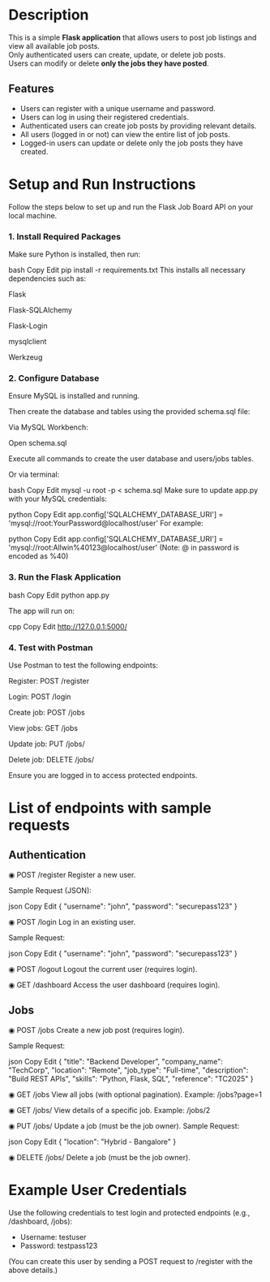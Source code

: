 #  Description

This is a simple **Flask application** that allows users to post job listings and view all available job posts.  
Only authenticated users can create, update, or delete job posts.  
Users can modify or delete **only the jobs they have posted**.
## Features

- Users can register with a unique username and password.
- Users can log in using their registered credentials.
- Authenticated users can create job posts by providing relevant details.
- All users (logged in or not) can view the entire list of job posts.
- Logged-in users can update or delete only the job posts they have created.


#  Setup and Run Instructions

Follow the steps below to set up and run the Flask Job Board API on your local machine.



### 1. Install Required Packages
Make sure Python is installed, then run:

bash
Copy
Edit
pip install -r requirements.txt
This installs all necessary dependencies such as:

Flask

Flask-SQLAlchemy

Flask-Login

mysqlclient

Werkzeug

### 2. Configure Database
Ensure MySQL is installed and running.

Then create the database and tables using the provided schema.sql file:

Via MySQL Workbench:

Open schema.sql

Execute all commands to create the user database and users/jobs tables.

Or via terminal:

bash
Copy
Edit
mysql -u root -p < schema.sql
Make sure to update app.py with your MySQL credentials:

python
Copy
Edit
app.config['SQLALCHEMY_DATABASE_URI'] = 'mysql://root:YourPassword@localhost/user'
For example:

python
Copy
Edit
app.config['SQLALCHEMY_DATABASE_URI'] = 'mysql://root:Allwin%40123@localhost/user'
(Note: @ in password is encoded as %40)

### 3. Run the Flask Application
bash
Copy
Edit
python app.py

The app will run on:

cpp
Copy
Edit
http://127.0.0.1:5000/

### 4. Test with Postman
Use Postman to test the following endpoints:

Register: POST /register

Login: POST /login

Create job: POST /jobs

View jobs: GET /jobs

Update job: PUT /jobs/<id>

Delete job: DELETE /jobs/<id>

Ensure you are logged in to access protected endpoints.

# List of endpoints with sample requests
## Authentication
◉ POST /register
Register a new user.

Sample Request (JSON):

json
Copy
Edit
{
  "username": "john",
  "password": "securepass123"
}

◉ POST /login
Log in an existing user.

Sample Request:

json
Copy
Edit
{
  "username": "john",
  "password": "securepass123"
}

◉ POST /logout
Logout the current user (requires login).

◉ GET /dashboard
Access the user dashboard (requires login).

## Jobs

◉ POST /jobs
Create a new job post (requires login).

Sample Request:

json
Copy
Edit
{
  "title": "Backend Developer",
  "company_name": "TechCorp",
  "location": "Remote",
  "job_type": "Full-time",
  "description": "Build REST APIs",
  "skills": "Python, Flask, SQL",
  "reference": "TC2025"
}

◉ GET /jobs
View all jobs (with optional pagination).
Example: /jobs?page=1

◉ GET /jobs/<id>
View details of a specific job.
Example: /jobs/2

◉ PUT /jobs/<id>
Update a job (must be the job owner).
Sample Request:

json
Copy
Edit
{
  "location": "Hybrid - Bangalore"
}

◉ DELETE /jobs/<id>
Delete a job (must be the job owner).

#  Example User Credentials

Use the following credentials to test login and protected endpoints (e.g., /dashboard, /jobs):

- Username: testuser  
- Password: testpass123

(You can create this user by sending a POST request to /register with the above details.)
